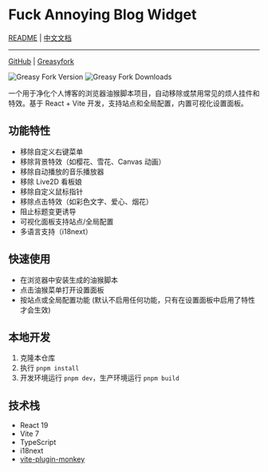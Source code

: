 # Fuck Annoying Blog Widget

[README](README.md) | [中文文档](README_zh-CN.md)

------

[GitHub](https://github.com/qixing-jk/fuck-annoying-blog-widget) |
[Greasyfork](https://greasyfork.org/scripts/543963)

![Greasy Fork Version](https://img.shields.io/greasyfork/v/543963)
![Greasy Fork Downloads](https://img.shields.io/greasyfork/dt/543963)

一个用于净化个人博客的浏览器油猴脚本项目，自动移除或禁用常见的烦人挂件和特效。基于 React + Vite
开发，支持站点和全局配置，内置可视化设置面板。

## 功能特性

- 移除自定义右键菜单
- 移除背景特效（如樱花、雪花、Canvas 动画）
- 移除自动播放的音乐播放器
- 移除 Live2D 看板娘
- 移除自定义鼠标指针
- 移除点击特效（如彩色文字、爱心、烟花）
- 阻止标题变更诱导
- 可视化面板支持站点/全局配置
- 多语言支持（i18next）

## 快速使用

- 在浏览器中安装生成的油猴脚本
- 点击油猴菜单打开设置面板
- 按站点或全局配置功能 (默认不启用任何功能，只有在设置面板中启用了特性才会生效)

## 本地开发

1. 克隆本仓库
2. 执行 `pnpm install`
3. 开发环境运行 `pnpm dev`，生产环境运行 `pnpm build`

## 技术栈

- React 19
- Vite 7
- TypeScript
- i18next
- [vite-plugin-monkey](https://github.com/lisonge/vite-plugin-monkey)


